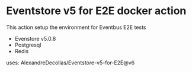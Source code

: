 # Eventstore v5 for E2E docker action

This action setup the environment for Eventbus E2E tests
* Evenstore v5.0.8 
* Postgresql 
* Redis 


uses: AlexandreDecollas/Eventstore-v5-for-E2E@v6
